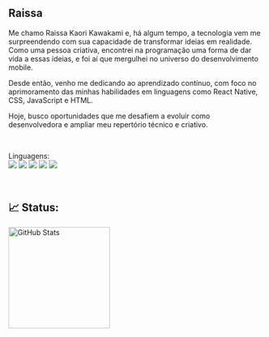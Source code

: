 ## Raissa
<p>
Me chamo Raissa Kaori Kawakami e, há algum tempo, a tecnologia vem me surpreendendo com sua capacidade de transformar ideias em realidade.
Como uma pessoa criativa, encontrei na programação uma forma de dar vida a essas ideias, e foi aí que mergulhei no universo do desenvolvimento mobile.

Desde então, venho me dedicando ao aprendizado contínuo, com foco no aprimoramento das minhas habilidades em linguagens como React Native, CSS, JavaScript e HTML.

Hoje, busco oportunidades que me desafiem a evoluir como desenvolvedora e ampliar meu repertório técnico e criativo.
</p>

</br>

<p>
 Linguagens:<br>
  <img src="https://img.shields.io/badge/javascript-%23323330.svg?style=flat&logo=javascript&logoColor=%23F7DF1E"/>
  <img src="https://img.shields.io/static/v1?label=&message=React&color=0088CC&logo=React&logoColor=white&style=flat-square"/>
  <img src="https://img.shields.io/badge/python-3670A0?style=flat&logo=python&logoColor=ffdd54"/>
  <img src="https://img.shields.io/badge/github-%23121011.svg?style=flat&logo=github&logoColor=white"/>
  <img src="https://img.shields.io/badge/html5-%23E34F26.svg?style=flat&logo=html5&logoColor=white"/>
</p>

</br>

## 📈 Status:
<p>
<img
  align="left" 
  alt="GitHub Stats" 
  height="200" 
  style="padding-right: 10px;"
  src= "https://github-readme-stats.vercel.app/api?username=RaissaKKaori&show_icons=true&theme=tokyonight"/>

</p>
